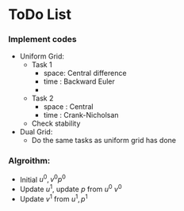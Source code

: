 # ToDo List
### Implement codes
* Uniform Grid:
  * Task 1
    * space: Central difference
    * time : Backward Euler
    * 
  * Task 2
    * space : Central
    * time : Crank-Nicholsan
  * Check stability
* Dual Grid:
  * Do the same tasks as uniform grid has done
  
### Algroithm:
* Initial $u^0, v^0 p^0$
* Update $u^1$, update $p$ from $u^0$ $v^0$
* Update $v^1$ from $u^1, p^1$ 